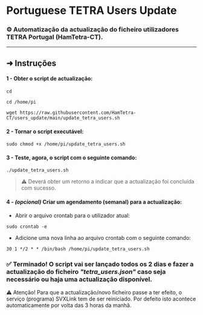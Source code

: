 # Portuguese TETRA Users Update

### ⚙️ Automatização da actualização do ficheiro utilizadores TETRA Portugal (HamTetra-CT).

---

## ➜ Instruções

#### 1 - Obter o script de actualização:
```
cd
```
```
cd /home/pi
```
```
wget https://raw.githubusercontent.com/HamTetra-CT/users_update/main/update_tetra_users.sh
```
#### 2 - Tornar o script executável:
```
sudo chmod +x /home/pi/update_tetra_users.sh
```
#### 3 - Teste, agora, o script com o seguinte comando:
```
./update_tetra_users.sh
```
>⚠️ Deverá obter um retorno a indicar que a actualização foi concluída com sucesso.

#### 4 - *(opcional)* Criar um agendamento (semanal) para a actualização:

+ Abrir o arquivo crontab para o utilizador atual:
```
sudo crontab -e
```
+ Adicione uma nova linha ao arquivo crontab com o seguinte comando:
```
30 1 */2 * * /bin/bash /home/pi/update_tetra_users.sh
```

### ✅ Terminado! O script vai ser lançado todos os 2 dias e fazer a actualização do ficheiro *"tetra_users.json"* caso seja necessário ou haja uma actualização disponível. 
⚠️ Atenção! Para que a actualização/novo ficheiro passe a ter efeito, o serviço (programa) SVXLink tem de ser reiniciado. Por defeito isto acontece automaticamente por volta das 3 horas da manhã.  
